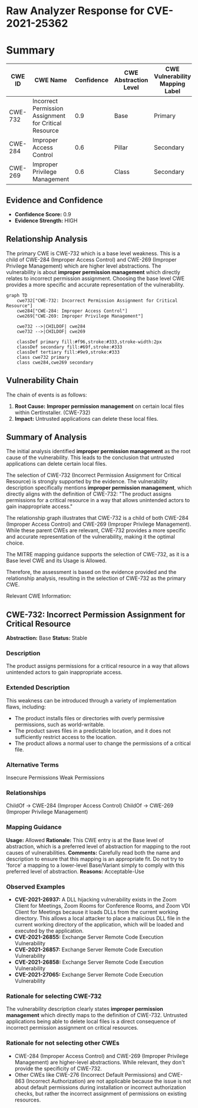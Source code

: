 # Raw Analyzer Response for CVE-2021-25362

# Summary
| CWE ID | CWE Name | Confidence | CWE Abstraction Level | CWE Vulnerability Mapping Label | CWE-Vulnerability Mapping Notes |
|---|---|---|---|---|---|
| CWE-732 | Incorrect Permission Assignment for Critical Resource | 0.9 | Base | Primary | Allowed |
| CWE-284 | Improper Access Control | 0.6 | Pillar | Secondary | Discouraged |
| CWE-269 | Improper Privilege Management | 0.6 | Class | Secondary | Discouraged |

## Evidence and Confidence

*   **Confidence Score:** 0.9
*   **Evidence Strength:** HIGH

## Relationship Analysis
The primary CWE is CWE-732 which is a base level weakness. This is a child of CWE-284 (Improper Access Control) and CWE-269 (Improper Privilege Management) which are higher level abstractions. The vulnerability is about **improper permission management** which directly relates to incorrect permission assignment. Choosing the base level CWE provides a more specific and accurate representation of the vulnerability.

```mermaid
graph TD
    cwe732["CWE-732: Incorrect Permission Assignment for Critical Resource"]
    cwe284["CWE-284: Improper Access Control"]
    cwe269["CWE-269: Improper Privilege Management"]
    
    cwe732 -->|CHILDOF| cwe284
    cwe732 -->|CHILDOF| cwe269
    
    classDef primary fill:#f96,stroke:#333,stroke-width:2px
    classDef secondary fill:#69f,stroke:#333
    classDef tertiary fill:#9e9,stroke:#333
    class cwe732 primary
    class cwe284,cwe269 secondary
```

## Vulnerability Chain
The chain of events is as follows:
1.  **Root Cause:** **Improper permission management** on certain local files within CertInstaller. (CWE-732)
2.  **Impact:** Untrusted applications can delete these local files.

## Summary of Analysis
The initial analysis identified **improper permission management** as the root cause of the vulnerability. This leads to the conclusion that untrusted applications can delete certain local files.

The selection of CWE-732 (Incorrect Permission Assignment for Critical Resource) is strongly supported by the evidence. The vulnerability description specifically mentions **improper permission management**, which directly aligns with the definition of CWE-732: "The product assigns permissions for a critical resource in a way that allows unintended actors to gain inappropriate access."

The relationship graph illustrates that CWE-732 is a child of both CWE-284 (Improper Access Control) and CWE-269 (Improper Privilege Management). While these parent CWEs are relevant, CWE-732 provides a more specific and accurate representation of the vulnerability, making it the optimal choice.

The MITRE mapping guidance supports the selection of CWE-732, as it is a Base level CWE and its Usage is Allowed.

Therefore, the assessment is based on the evidence provided and the relationship analysis, resulting in the selection of CWE-732 as the primary CWE.

Relevant CWE Information:

## CWE-732: Incorrect Permission Assignment for Critical Resource
**Abstraction:** Base
**Status:** Stable

### Description
The product assigns permissions for a critical resource in a way that allows unintended actors to gain inappropriate access.

### Extended Description
This weakness can be introduced through a variety of implementation flaws, including:
* The product installs files or directories with overly permissive permissions, such as world-writable.
* The product saves files in a predictable location, and it does not sufficiently restrict access to the location.
* The product allows a normal user to change the permissions of a critical file.

### Alternative Terms
Insecure Permissions
Weak Permissions

### Relationships
ChildOf -> CWE-284 (Improper Access Control)
ChildOf -> CWE-269 (Improper Privilege Management)

### Mapping Guidance
**Usage:** Allowed
**Rationale:** This CWE entry is at the Base level of abstraction, which is a preferred level of abstraction for mapping to the root causes of vulnerabilities.
**Comments:** Carefully read both the name and description to ensure that this mapping is an appropriate fit. Do not try to 'force' a mapping to a lower-level Base/Variant simply to comply with this preferred level of abstraction.
**Reasons:**
Acceptable-Use

### Observed Examples
- **CVE-2021-26937:** A DLL hijacking vulnerability exists in the Zoom Client for Meetings, Zoom Rooms for Conference Rooms, and Zoom VDI Client for Meetings because it loads DLLs from the current working directory. This allows a local attacker to place a malicious DLL file in the current working directory of the application, which will be loaded and executed by the application.
- **CVE-2021-26855:** Exchange Server Remote Code Execution Vulnerability
- **CVE-2021-26857:** Exchange Server Remote Code Execution Vulnerability
- **CVE-2021-26858:** Exchange Server Remote Code Execution Vulnerability
- **CVE-2021-27065:** Exchange Server Remote Code Execution Vulnerability

### Rationale for selecting CWE-732
The vulnerability description clearly states **improper permission management** which directly maps to the definition of CWE-732. Untrusted applications being able to delete local files is a direct consequence of incorrect permission assignment on critical resources.

### Rationale for not selecting other CWEs
- CWE-284 (Improper Access Control) and CWE-269 (Improper Privilege Management) are higher-level abstractions. While relevant, they don't provide the specificity of CWE-732.
- Other CWEs like CWE-276 (Incorrect Default Permissions) and CWE-863 (Incorrect Authorization) are not applicable because the issue is not about default permissions during installation or incorrect authorization checks, but rather the incorrect assignment of permissions on existing resources.